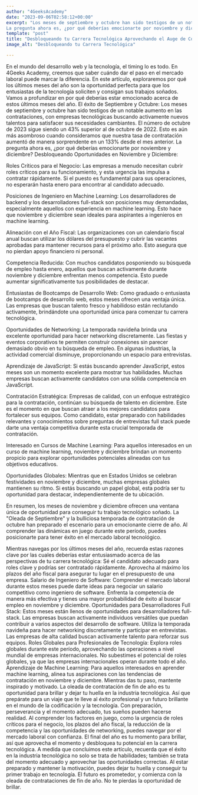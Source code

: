 ```yaml
---
author: "4GeeksAcademy"
date: "2023-09-06T02:58:12+00:00"
excerpt: "Los meses de septiembre y octubre han sido testigos de un notable aumento en las contrataciones, con empresas tecnológicas buscando activamente nuevos talentos para satisfacer sus necesidades cambiantes. El número de octubre de 2023 sigue siendo un 43% superior al de octubre de 2022. Esto es aún más asombroso cuando consideramos que nuestra tasa de contratación aumentó de manera sorprendente en un 133% desde el mes anterior.
La pregunta ahora es, ¿por qué deberías emocionarte por noviembre y diciembre?"
template: "post"
title: "Desbloqueando tu Carrera Tecnológica Aprovechando el Auge de Contrataciones de Fin de Año"
image_alt: "Desbloqueando tu Carrera Tecnológica"

---
```

En el mundo del desarrollo web y la tecnología, el timing lo es todo. En 4Geeks Academy, creemos que saber cuándo dar el paso en el mercado laboral puede marcar la diferencia. En este artículo, exploraremos por qué los últimos meses del año son la oportunidad perfecta para que los entusiastas de la tecnología soliciten y consigan sus trabajos soñados. Vamos a profundizar en por qué deberías estar emocionado acerca de estos últimos meses del año.
El éxito de Septiembre y Octubre:
Los meses de septiembre y octubre han sido testigos de un notable aumento en las contrataciones, con empresas tecnológicas buscando activamente nuevos talentos para satisfacer sus necesidades cambiantes. El número de octubre de 2023 sigue siendo un 43% superior al de octubre de 2022. Esto es aún más asombroso cuando consideramos que nuestra tasa de contratación aumentó de manera sorprendente en un 133% desde el mes anterior.
La pregunta ahora es, ¿por qué deberías emocionarte por noviembre y diciembre?
Desbloqueando Oportunidades en Noviembre y Diciembre:

Roles Críticos para el Negocio: Las empresas a menudo necesitan cubrir roles críticos para su funcionamiento, y esta urgencia las impulsa a contratar rápidamente. Si el puesto es fundamental para sus operaciones, no esperarán hasta enero para encontrar al candidato adecuado.

Posiciones de Ingeniero en Machine Learning: Los desarrolladores de backend y los desarrolladores full-stack son posiciones muy demandadas, especialmente aquellos con experiencia en machine learning. Esto hace que noviembre y diciembre sean ideales para aspirantes a ingenieros en machine learning.

Alineación con el Año Fiscal: Las organizaciones con un calendario fiscal anual buscan utilizar los dólares del presupuesto y cubrir las vacantes aprobadas para mantener recursos para el próximo año. Esto asegura que no pierdan apoyo financiero ni personal.

Competencia Reducida: Con muchos candidatos posponiendo su búsqueda de empleo hasta enero, aquellos que buscan activamente durante noviembre y diciembre enfrentan menos competencia. Esto puede aumentar significativamente tus posibilidades de destacar.

Entusiastas de Bootcamps de Desarrollo Web: Como graduado o entusiasta de bootcamps de desarrollo web, estos meses ofrecen una ventaja única. Las empresas que buscan talento fresco y habilidoso están reclutando activamente, brindándote una oportunidad única para comenzar tu carrera tecnológica.

Oportunidades de Networking: La temporada navideña brinda una excelente oportunidad para hacer networking discretamente. Las fiestas y eventos corporativos te permiten construir conexiones sin parecer demasiado obvio en tu búsqueda de empleo. En algunas industrias, la actividad comercial disminuye, proporcionando un espacio para entrevistas.

Aprendizaje de JavaScript: Si estás buscando aprender JavaScript, estos meses son un momento excelente para mostrar tus habilidades. Muchas empresas buscan activamente candidatos con una sólida competencia en JavaScript.

Contratación Estratégica: Empresas de calidad, con un enfoque estratégico para la contratación, continúan su búsqueda de talento en diciembre. Este es el momento en que buscan atraer a los mejores candidatos para fortalecer sus equipos. Como candidato, estar preparado con habilidades relevantes y conocimientos sobre preguntas de entrevistas full stack puede darte una ventaja competitiva durante esta crucial temporada de contratación.

Interesado en Cursos de Machine Learning: Para aquellos interesados en un curso de machine learning, noviembre y diciembre brindan un momento propicio para explorar oportunidades potenciales alineadas con tus objetivos educativos.

Oportunidades Globales: Mientras que en Estados Unidos se celebran festividades en noviembre y diciembre, muchas empresas globales mantienen su ritmo. Si estás buscando un papel global, esta podría ser tu oportunidad para destacar, independientemente de tu ubicación. 


En resumen, los meses de noviembre y diciembre ofrecen una ventana única de oportunidad para conseguir tu trabajo tecnológico soñado. La "Oleada de Septiembre" y la bulliciosa temporada de contratación de octubre han preparado el escenario para un emocionante cierre de año. Al comprender las dinámicas en juego durante este período, puedes posicionarte para tener éxito en el mercado laboral tecnológico. 

Mientras navegas por los últimos meses del año, recuerda estas razones clave por las cuales deberías estar entusiasmado acerca de las perspectivas de tu carrera tecnológica:
Sé el candidato adecuado para roles clave y podrías ser contratado rápidamente.
Aprovecha al máximo los plazos del año fiscal para asegurar tu lugar en el presupuesto de una empresa.
Salario de Ingeniero de Software: Comprender el mercado laboral durante estos meses puede darte ideas para negociar un salario competitivo como ingeniero de software. Enfrenta la competencia de manera más efectiva y tienes una mayor probabilidad de éxito al buscar empleo en noviembre y diciembre.
Oportunidades para Desarrolladores Full Stack: Estos meses están llenos de oportunidades para desarrolladores full-stack. Las empresas buscan activamente individuos versátiles que puedan contribuir a varios aspectos del desarrollo de software. Utiliza la temporada navideña para hacer networking discretamente y participar en entrevistas. Las empresas de alta calidad buscan activamente talento para reforzar sus equipos.
Roles Globales para Profesionales de Tecnología: Explora roles globales durante este período, aprovechando las operaciones a nivel mundial de empresas internacionales.
No subestimes el potencial de roles globales, ya que las empresas internacionales operan durante todo el año.
Aprendizaje de Machine Learning: Para aquellos interesados en aprender machine learning, alinea tus aspiraciones con las tendencias de contratación en noviembre y diciembre. Mientras das tu paso, mantente inspirado y motivado. La oleada de contratación de fin de año es tu oportunidad para brillar y dejar tu huella en la industria tecnológica. Así que prepárate para un viaje que te lleve al éxito profesional y un futuro brillante en el mundo de la codificación y la tecnología. Con preparación, perseverancia y el momento adecuado, tus sueños pueden hacerse realidad.
Al comprender los factores en juego, como la urgencia de roles críticos para el negocio, los plazos del año fiscal, la reducción de la competencia y las oportunidades de networking, puedes navegar por el mercado laboral con confianza. El final del año es tu momento para brillar, así que aprovecha el momento y desbloquea tu potencial en la carrera tecnológica.
A medida que concluimos este artículo, recuerda que el éxito en la industria tecnológica no solo se trata de habilidades; también se trata del momento adecuado y aprovechar las oportunidades correctas. Al estar preparado y mantener la motivación, puedes dejar tu huella y conseguir tu primer trabajo en tecnología. El futuro es prometedor, y comienza con la oleada de contrataciones de fin de año. No te pierdas la oportunidad de brillar.

